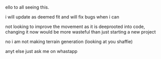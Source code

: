 ello to all seeing this.

i will update as deemed fit and will fix bugs when i can

not looking to improve the movement as it is deeprooted into code, changing it now would be more wasteful than just starting a new project

no i am not making terrain generation (looking at you shaffie)

anyt else just ask me on whastapp
